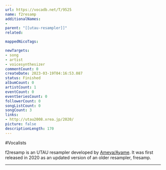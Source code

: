 ```yaml
---
url: https://vocadb.net/T/9525
name: f2resamp
additionalNames: 
- 
parent: "[[utau-resampler]]"
related:

mappedNicoTags:

newTargets:
- song
- artist
- voicesynthesizer
commentCount: 0
createDate: 2023-03-19T04:16:53.087
status: Finished
albumCount: 0
artistCount: 1
eventCount: 0
eventSeriesCount: 0
followerCount: 0
songListCount: 0
songCount: 3
links: 
- http://utau2008.xrea.jp/2020/
picture: false
descriptionLength: 170
---
```


#Vocalists

f2resamp is an UTAU resampler developed by [Ameya/Ayame](https://vocadb.net/Ar/14553). It was first released in 2020 as an updated version of an older resampler, fresamp.

---


